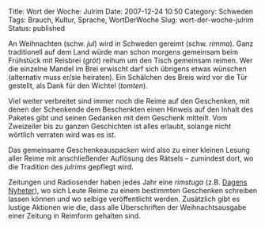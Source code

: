 Title: Wort der Woche: Julrim
Date: 2007-12-24 10:50
Category: Schweden
Tags: Brauch, Kultur, Sprache, WortDerWoche
Slug: wort-der-woche-julrim
Status: published

An Weihnachten (schw. *jul*) wird in Schweden gereimt (schw. *rimma*).
Ganz traditionell auf dem Land würde man schon morgens gemeinsam beim
Frühstück mit Reisbrei (*gröt*) reihum um den Tisch gemeinsam reimen.
Wer die einzelne Mandel im Brei erwischt darf sich übrigens etwas
wünschen (alternativ muss er/sie heiraten). Ein Schälchen des Breis wird
vor die Tür gestellt, als Dank für den Wichtel (*tomten*).

Viel weiter verbreitet sind immer noch die Reime auf den Geschenken, mit
denen der Schenkende dem Beschenkten einen Hinweis auf den Inhalt des
Paketes gibt und seinen Gedanken mit dem Geschenk mitteilt. Vom
Zweizeiler bis zu ganzen Geschichten ist alles erlaubt, solange nicht
wörtlich verraten wird was es ist.

Das gemeinsame Geschenkeauspacken wird also zu einer kleinen Lesung
aller Reime mit anschließender Auflösung des Rätsels – zumindest dort,
wo die Tradition des *julrims* gepflegt wird.

Zeitungen und Radiosender haben jedes Jahr eine *rimstuga* (z.B. [Dagens
Nyheter](http://www.dn.se/DNet/jsp/polopoly.jsp?d=147&a=503214)), wo
sich Leute Reime zu einem bestimmten Geschenken schreiben lassen können
und wo selbige veröffentlicht werden. Zusätzlich gibt es lustige
Aktionen wie die, dass alle Überschriften der Weihnachtsausgabe einer
Zeitung in Reimform gehalten sind.


